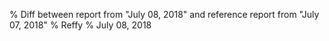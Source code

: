 % Diff between report from "July 08, 2018" and reference report from "July 07, 2018"
% Reffy
% July 08, 2018

